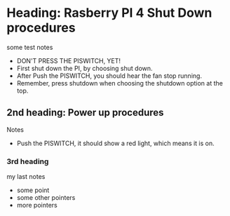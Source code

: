 # Heading: Rasberry PI 4 Shut Down procedures

some test notes

- DON'T PRESS THE PISWITCH, YET!
- First shut down the PI, by choosing shut down. 
- After Push the PISWITCH, you should hear the fan stop running.  
- Remember, press shutdown when choosing the shutdown option at the top. 

## 2nd heading: Power up procedures

Notes

- Push the PISWITCH, it should show a red light, which means it is on. 

### 3rd heading 

my last notes

- some point
- some other pointers
- more pointers
